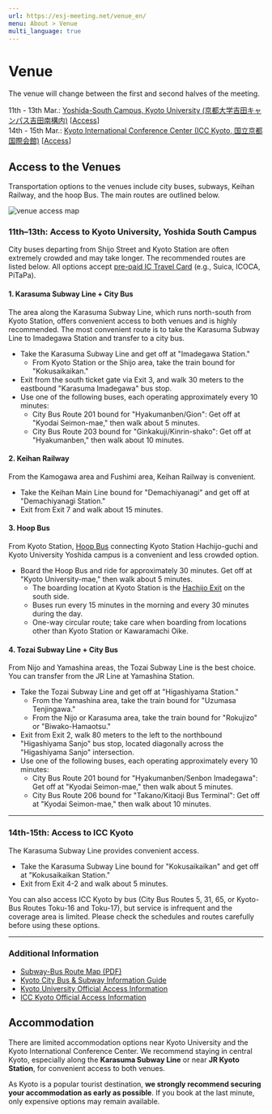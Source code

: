 ```yaml
---
url: https://esj-meeting.net/venue_en/
menu: About > Venue
multi_language: true
---
```


# Venue

The venue will change between the first and second halves of the meeting.

11th - 13th Mar.: <a href="https://maps.app.goo.gl/LHLBy3ZXNsiJq8bb6" target="_blank">Yoshida-South Campus, Kyoto University (京都大学吉田キャンパス吉田南構内)</a> \[<a href="https://www.kyoto-u.ac.jp/en/access" target="_blank">Access</a>\]  
14th - 15th Mar.: <a href="https://maps.app.goo.gl/hutdNrXRaDugNpSy7" target="_blank">Kyoto International Conference Center (ICC Kyoto, 国立京都国際会館)</a> \[<a href="https://www.icckyoto.or.jp/en/access-2/getting_here/" target="_blank">Access</a>\]

## Access to the Venues

Transportation options to the venues include city buses, subways, Keihan Railway, and the hoop Bus. The main routes are outlined below.

![venue access map](https://edit.esj-meeting.net/wp-content/uploads/2025/09/to_venue_map_en.png)

### 11th–13th: Access to Kyoto University, Yoshida South Campus

City buses departing from Shijo Street and Kyoto Station are often extremely crowded and may take longer. The recommended routes are listed below. All options accept <a href="https://www.japan.travel/en/plan/ic-card/" target="_blank">pre-paid IC Travel Card</a> (e.g., Suica, ICOCA, PiTaPa).

#### 1. Karasuma Subway Line + City Bus

The area along the Karasuma Subway Line, which runs north-south from Kyoto Station, offers convenient access to both venues and is highly recommended. The most convenient route is to take the Karasuma Subway Line to Imadegawa Station and transfer to a city bus.

- Take the Karasuma Subway Line and get off at "Imadegawa Station."
    - From Kyoto Station or the Shijo area, take the train bound for "Kokusaikaikan."
- Exit from the south ticket gate via Exit 3, and walk 30 meters to the eastbound "Karasuma Imadegawa" bus stop.
- Use one of the following buses, each operating approximately every 10 minutes:
    - City Bus Route 201 bound for "Hyakumanben/Gion": Get off at "Kyodai Seimon-mae," then walk about 5 minutes.
    - City Bus Route 203 bound for "Ginkakuji/Kinrin-shako": Get off at "Hyakumanben," then walk about 10 minutes.

#### 2. Keihan Railway

From the Kamogawa area and Fushimi area, Keihan Railway is convenient.

- Take the Keihan Main Line bound for "Demachiyanagi" and get off at "Demachiyanagi Station."
- Exit from Exit 7 and walk about 15 minutes.

#### 3. Hoop Bus

From Kyoto Station, <a href="https://hoopbus.jp" target="_blank">Hoop Bus</a> connecting Kyoto Station Hachijo-guchi and Kyoto University Yoshida campus is a convenient and less crowded option.

- Board the Hoop Bus and ride for approximately 30 minutes. Get off at "Kyoto University-mae," then walk about 5 minutes.
    - The boarding location at Kyoto Station is the <a href="https://hoopbus.jp/place/" target="_blank">Hachijo Exit</a> on the south side.
    - Buses run every 15 minutes in the morning and every 30 minutes during the day.
    - One-way circular route; take care when boarding from locations other than Kyoto Station or Kawaramachi Oike.

#### 4. Tozai Subway Line + City Bus

From Nijo and Yamashina areas, the Tozai Subway Line is the best choice. You can transfer from the JR Line at Yamashina Station.

- Take the Tozai Subway Line and get off at "Higashiyama Station."
    - From the Yamashina area, take the train bound for "Uzumasa Tenjingawa."
    - From the Nijo or Karasuma area, take the train bound for "Rokujizo" or "Biwako-Hamaotsu."
- Exit from Exit 2, walk 80 meters to the left to the northbound "Higashiyama Sanjo" bus stop, located diagonally across the "Higashiyama Sanjo" intersection.
- Use one of the following buses, each operating approximately every 10 minutes:
    - City Bus Route 201 bound for "Hyakumanben/Senbon Imadegawa": Get off at "Kyodai Seimon-mae," then walk about 5 minutes.
    - City Bus Route 206 bound for "Takano/Kitaoji Bus Terminal": Get off at "Kyodai Seimon-mae," then walk about 10 minutes.

--------------------

### 14th-15th: Access to ICC Kyoto

The Karasuma Subway Line provides convenient access.

- Take the Karasuma Subway Line bound for "Kokusaikaikan" and get off at "Kokusaikaikan Station."
- Exit from Exit 4-2 and walk about 5 minutes.

You can also access ICC Kyoto by bus (City Bus Routes 5, 31, 65, or Kyoto-Bus Routes Toku-16 and Toku-17), but service is infrequent and the coverage area is limited. Please check the schedules and routes carefully before using these options.

---------------------

### Additional Information

- <a href="https://www.city.kyoto.lg.jp/kotsu/cmsfiles/contents/0000019/19770/ENG202503(map)WEB.pdf" target="_blank">Subway-Bus Route Map (PDF)</a>
- <a href="https://www2.city.kyoto.lg.jp/kotsu/webguide/en/index.html" target="_blank">Kyoto City Bus & Subway Information Guide</a>
- <a href="https://www.kyoto-u.ac.jp/en/access" target="_blank">Kyoto University Official Access Information</a>  
- <a href="https://www.icckyoto.or.jp/en/access-2/getting_here/" target="_blank">ICC Kyoto Official Access Information</a>

## Accommodation

There are limited accommodation options near Kyoto University and the Kyoto International Conference Center. We recommend staying in central Kyoto, especially along the **Karasuma Subway Line** or near **JR Kyoto Station**, for convenient access to both venues.

As Kyoto is a popular tourist destination, **we strongly recommend securing your accommodation as early as possible**. If you book at the last minute, only expensive options may remain available.
